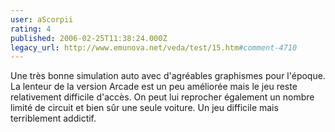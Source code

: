 ```yaml
---
user: aScorpii
rating: 4
published: 2006-02-25T11:38:24.000Z
legacy_url: http://www.emunova.net/veda/test/15.htm#comment-4710
---
```

Une très bonne simulation auto avec d'agréables graphismes pour l'époque. 
La lenteur de la version Arcade est un peu améliorée mais le jeu reste relativement difficile d'accès. On peut lui reprocher également un nombre limité de circuit et bien sûr une seule voiture. 
Un jeu difficile mais terriblement addictif.
